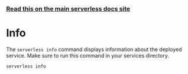 <!--
title: Serverless Framework Commands - Google Cloud Functions - Info
menuText: Info
menuOrder: 5
description: Get information about your deployed service
layout: Doc
-->

<!-- DOCS-SITE-LINK:START automatically generated  -->
### [Read this on the main serverless docs site](https://www.serverless.com/framework/docs/providers/google/cli-reference/info)
<!-- DOCS-SITE-LINK:END -->

# Info

The `serverless info` command displays information about the deployed service. Make sure to run this command in your services directory.

```bash
serverless info
```
